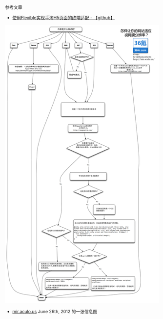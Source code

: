 参考文章
- [使用Flexible实现手淘H5页面的终端适配 - 【github】](https://github.com/amfe/article/issues/17)

![【信息图】让你的网站适应视网膜分辨率](./img/flowchart_how_to_retinafy_your_website.jpg)
- [mir.aculo.us](http://mir.aculo.us/2012/06/26/flowchart-how-to-retinafy-your-website/) June 26th, 2012 的一张信息图